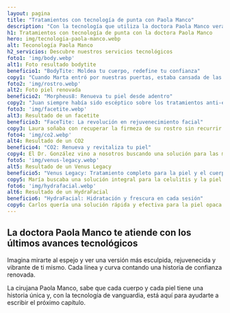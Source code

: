 ```yaml
---
layout: pagina
title: "Tratamientos con tecnología de punta con Paola Manco"
description: "Con la tecnología que utiliza la doctora Paola Manco verás que cada visita es un paso más hacia una versión tuya más segura y radiante."
h1: Tratamientos con tecnología de punta con la doctora Paola Manco
hero: img/tecnologia-paola-manco.webp
alt: Teconología Paola Manco
h2_servicios: Descubre nuestros servicios tecnológicos
foto1: 'img/body.webp'
alt1: Foto resultado bodytite
beneficio1: "BodyTite: Moldea tu cuerpo, redefine tu confianza"
copy1: "Cuando Marta entró por nuestras puertas, estaba cansada de las dietas y ejercicios que no lograban atacar esas áreas rebeldes de grasa y flacidez. Con BodyTite, pudo ver cómo su cuerpo se remodelaba de forma efectiva y segura, reduciendo grasa localizada y tensando la piel. Hoy, Marta se siente más segura y luce radiante en su vestido favorito. Tú también puedes experimentar este cambio transformador."
foto2: 'img/rostro.webp'
alt2: Foto piel renovada
beneficio2: "Morpheus8: Renueva tu piel desde adentro"
copy2: "Juan siempre había sido escéptico sobre los tratamientos anti-edad, hasta que descubrió Morpheus8. Esta avanzada tecnología de radiofrecuencia bipolar fraccionada no solo estimula la formación de colágeno, sino que trabaja en las capas más profundas de la piel, reorganizando sus elementos básicos. Juan ahora disfruta de una piel más firme y juvenil, con un brillo que refleja su nueva vitalidad. Déjanos mostrarte cómo podemos hacer lo mismo por ti."
foto3: 'img/facetite.webp'
alt3: Resultado de un facetite
beneficio3: "FaceTite: La revolución en rejuvenecimiento facial"
copy3: Laura soñaba con recuperar la firmeza de su rostro sin recurrir a cirugías invasivas. Con FaceTite, un procedimiento mínimamente invasivo que utiliza energía de radiofrecuencia para tensar y suavizar la piel, Laura encontró la solución perfecta. Hoy, su rostro refleja la juventud y la energía que siente por dentro.
foto4: 'img/co2.webp'
alt4: Resultado de un CO2
beneficio4: "CO2: Renueva y revitaliza tu piel"
copy4: El Dr. González vino a nosotros buscando una solución para las manchas solares y las arrugas. Con el tratamiento con láser CO2, logramos una piel más uniforme y lisa, reduciendo significativamente las imperfecciones. Ahora, su piel no solo se ve rejuvenecida, sino que también refleja una salud renovada.
foto5: 'img/venus-legacy.webp'
alt5: Resultado de un Venus Legacy
beneficio5: "Venus Legacy: Tratamiento completo para la piel y el cuerpo"
copy5: María buscaba una solución integral para la celulitis y la piel flácida. Con Venus Legacy, que combina radiofrecuencia multipolar y pulsos electromagnéticos, María encontró un tratamiento que no solo mejoró la textura de su piel, sino que también redujo significativamente la celulitis. Hoy, María se siente más cómoda y segura en su propia piel.
foto6: 'img/hydrafacial.webp'
alt6: Resultado de un HydraFacial
beneficio6: "HydraFacial: Hidratación y frescura en cada sesión"
copy6: Carlos quería una solución rápida y efectiva para la piel opaca y cansada. Con Hydrash, un tratamiento de hidratación intensiva, Carlos experimentó una limpieza profunda, exfoliación y nutrición en una sola sesión. Su piel ahora luce fresca, radiante y llena de vida.
---
```

## La doctora Paola Manco te atiende con los últimos avances tecnológicos

Imagina mirarte al espejo y ver una versión más esculpida, rejuvenecida y vibrante de ti mismo. Cada línea y curva contando una historia de confianza renovada.

La cirujana Paola Manco, sabe que cada cuerpo y cada piel tiene una historia única y, con la tecnología de vanguardia, está aquí para ayudarte a escribir el próximo capítulo.
